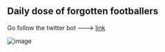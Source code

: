 ## Daily dose of forgotten footballers

Go follow the twitter bot ---> [link](https://twitter.com/daily_ballerz)  

  

  
![image](https://github.com/martinmouly/daily-forgotten-baller/assets/19230666/8acc69f3-2e16-499b-97e7-946095939973)

